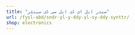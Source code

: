 ```yaml
---
title: "سندر ایل ای ڈی ایل سی ڈی سینٹر"
url: /fysl-abd/sndr-yl-y-ddy-yl-sy-ddy-synttr/
shop: electronics
---
```

